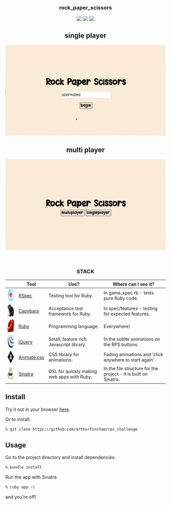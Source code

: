 <div align="center">

### rock_paper_scissors
![](https://img.shields.io/github/last-commit/arthurfincham/rps_challenge)
![](https://img.shields.io/github/languages/count/arthurfincham/rps_challenge)
![](https://img.shields.io/github/languages/code-size/arthurfincham/rps_challenge)

## single player
<img src="public/images/single_preview.gif" width="600px">

## multi player
<img src="public/images/multi_preview.gif" width="600px">

&nbsp;

<h3>STACK</h3>

|                                                        | Tool                                                 | Use?                                       | Where can I see it?                                                  |
|--------------------------------------------------------|------------------------------------------------------|--------------------------------------------|----------------------------------------------------------------------|
| <img src="public/images/rspec.png" height="40" width="auto">       | [RSpec](https://rspec.info/)                         | Testing tool for Ruby.                     | In game_spec.rb - tests pure Ruby code.                              |
| <img src="public/images/capybara.png" height="40" width="auto">    | [Capybara](https://github.com/teamcapybara/capybara) | Acceptance test framework for Ruby.        |  In spec/features - testing for expected features.                   |
| <img src="public/images/ruby.png" height="40" width="auto">        | [Ruby](https://www.ruby-lang.org/en/)                | Programming language.                      | Everywhere!                                                          |
| <img src="public/images/jquery.png" height="40" width="auto">      | [jQuery](https://jquery.com/)                        | Small, feature rich Javascript library.    | In the sublte animations on the RPS buttons.               |
| <img src="public/images/animatecss.jpeg" height="40" width="auto"> | [Animate.css](https://animate.style/)                | CSS library for animations.                | Fading animations and 'click anywhere to start again'. |
| <img src="public/images/sinatra.png" height="40" width="auto">     | [Sinatra](http://sinatrarb.com/)                     | DSL for quickly making web apps with Ruby. | In the file structure for the project - it is built on Sinatra.      |



</div>

## Install
Try it out in your browser [here](https://arthur-r-p-s.herokuapp.com/).

Or to install:
``` bash
% git clone https://github.com/arthurfincham/rps_challenge
```

## Usage

Go to the project directory and install dependencies:

``` ruby
% bundle install
 ```

Run the app with Sinatra
``` ruby
% ruby app.rb
```
and you're off!
